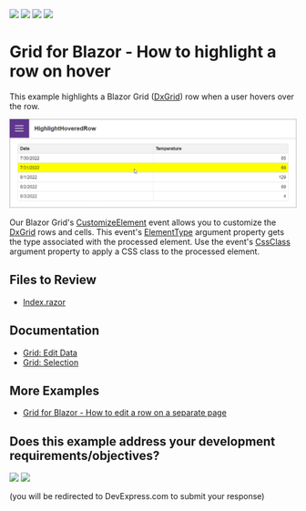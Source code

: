 <!-- default badges list -->
![](https://img.shields.io/endpoint?url=https://codecentral.devexpress.com/api/v1/VersionRange/519170935/23.1.3%2B)
[![](https://img.shields.io/badge/Open_in_DevExpress_Support_Center-FF7200?style=flat-square&logo=DevExpress&logoColor=white)](https://supportcenter.devexpress.com/ticket/details/T1105889)
[![](https://img.shields.io/badge/📖_How_to_use_DevExpress_Examples-e9f6fc?style=flat-square)](https://docs.devexpress.com/GeneralInformation/403183)
[![](https://img.shields.io/badge/💬_Leave_Feedback-feecdd?style=flat-square)](#does-this-example-address-your-development-requirementsobjectives)
<!-- default badges end -->
# Grid for Blazor - How to highlight a row on hover

This example highlights a Blazor Grid ([DxGrid](https://docs.devexpress.com/Blazor/403143/grid)) row when a user hovers over the row.

![Blazor DxGrid highlight a row on hower](images/highlight-row.png)

Our Blazor Grid's [CustomizeElement](https://docs.devexpress.com/Blazor/DevExpress.Blazor.DxGrid.CustomizeElement) event allows you to customize the [DxGrid](https://docs.devexpress.com/Blazor/403143/grid) rows and cells. This event's [ElementType](https://docs.devexpress.com/Blazor/DevExpress.Blazor.GridCustomizeElementEventArgs.ElementType) argument property gets the type associated with the processed element. Use the event's [CssClass](https://docs.devexpress.com/Blazor/DevExpress.Blazor.GridCustomizeElementEventArgs.CssClass) argument property to apply a CSS class to the processed element.

## Files to Review

- [Index.razor](./CS/HighlightHoveredRow/Pages/Index.razor)

## Documentation

- [Grid: Edit Data](https://docs.devexpress.com/Blazor/403454/grid/edit-data-and-validate-input)
- [Grid: Selection](https://docs.devexpress.com/Blazor/DevExpress.Blazor.DxGrid.SelectionMode)

## More Examples
 
- [Grid for Blazor - How to edit a row on a separate page](https://github.com/DevExpress-Examples/blazor-DxGrid-Separate-Edit-Form)
<!-- feedback -->
## Does this example address your development requirements/objectives?

[<img src="https://www.devexpress.com/support/examples/i/yes-button.svg"/>](https://www.devexpress.com/support/examples/survey.xml?utm_source=github&utm_campaign=blazor-dxgrid-highlight-row-on-hover&~~~was_helpful=yes) [<img src="https://www.devexpress.com/support/examples/i/no-button.svg"/>](https://www.devexpress.com/support/examples/survey.xml?utm_source=github&utm_campaign=blazor-dxgrid-highlight-row-on-hover&~~~was_helpful=no)

(you will be redirected to DevExpress.com to submit your response)
<!-- feedback end -->

